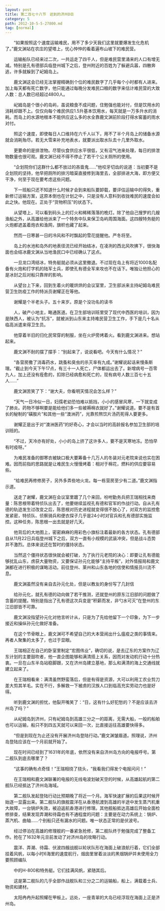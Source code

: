 ```yaml
---
layout: post
title: 第二百七十八节　迟到的济州D日
category: 5
path: 2012-10-5-5-27800.md
tag: [normal]
---
```


　　“如果按照这个速度运输难民，用不了多少天我们这里就要爆发生化危机了。”鹿文渊站在农庄的望塔上，忧心忡忡的看着遍布山坡下的难民营。

　　运输船队已经来过二次，一共运走了四千人，但是难民营里涌来的人口有增无减。特别是孔有德部兵临登州城下之后，登州附近的百姓为了躲避兵嚣，四散奔逃，许多就躲到了屺姆岛上。

　　鹿文渊这会已经无法掌握精确到个位的难民数字了几乎每个小时都有人进来。加上每天都有死亡数字，他只能通过每晚分发难民口粮的数字来估计难民营的大致人数：总人数已经超过4800人。

　　屺姆岛是个很小的岛屿，虽说粮食不成问题，住勉强也能对付，但是饮用水的消耗却跟不上。仅仅向每个难民供应1.5升基本饮用水，每天就是一万多升水的消耗。而岛上的水源地根本不能供应这么多的水全靠鹿文渊前阶段打得水窖蓄的雨水对付。

　　照这个速度，即使每日人口维持在六千人以下，用不了半个月岛上的储备水源就会消耗殆尽。若无大雪来补充地表水，就要派出取水队去十几里外取水。

　　更要命的是排泄物。尽管伙食供应水平很低，又有沼气池来处理，每日的排泄物数量也很可观。鹿文渊已经不得不停止了若干个公关厕所的使用。

　　“企划院你们这群什么都不放过的吝啬鬼……”他咬牙切齿的说道：当初要不是企划院的坚持，他早把厕所的排污暗渠直接修到海里去，全部排进大海，即方便又干净，何至于现在要考虑这些问题。

　　下一班船只还不知道什么时候才会到来船队要卸载，要评估运输中的得失，重新修订运输方案，这原本倒也在计划之中，只是没有人意料到收拢难民的速度会如此之快。他现在。正处于“货物积压”的状态下。

　　从望塔上，可以看到码头上的灯火和稀稀落落的桅灯。除了他自己搜罗的几艘渔船之外，从高雄给他派来了一个特务中队来保卫岛屿周围海面。这四艘特务艇的火炮都遮盖着炮衣和渔网，旗帜也藏了起来。

　　然而一日寒甚一日的冷风和不时飘起的雪花提醒他。严冬将至。

　　岛上的水池和岛外的地表径流已经开始结冰，在凌冽的西北风吹拂下，很快海面也会结冰鹿文渊从当地渔民口中已经确认了这点。

　　一旦龙口湾结冰，特务艇就必须从这里撤退。不过现在岛上有将近1000名配备有火炮和打字机的陆军士兵，即使孔有德全军来攻也不在话下。唯独让他担心的是冰封之后对船只靠岸的影响。

　　从望台上下来，回到生着火的暖烘烘的会议室里，卫生部派来主持屺姆岛难民营卫生防疫工作的特派员谢耀正在等他。

　　谢耀是个半老头子。五十来岁。原是个没功名的读书

　　人，破产小地主，略通医道。在卫生部培训班里受了现代中西医的培训，因为是陕西人，被认为“抗冻”，就被派到山东来主持难民营卫生工作，手下是几十名从临高派遣来得卫生员。

　　他穿着半旧的归化民常穿的制服，坐在火炉旁烤着火。看到鹿文渊进来。想站起来。

　　鹿文渊不耐的摆了摆手：“别起来了，说说看吧。今天有什么情况？”

　　“各营房撒了消毒药水，跳蚤和臭虫的杀灭率有九成。”谢耀说起话来慢条斯理。“截止到今天下午17点，有三十一人死亡，尸体都运出去了。新增病号一百零九人，加上还没有痊愈的，扣除已经病愈和死亡的，现有病号人数三百七十五人……”

　　鹿文渊苦笑了下：“谢大夫，你看明天情况会怎么样？”

　　“天气一日冷似一日，妇孺老幼恐怕难以抵挡，小小的感冒风寒，一下就变成了肺炎。药物不够啊要是能给他们多一些被褥棉衣就好了。”谢耀说道。要不是有首长的秘制的“磺胺片”和其他一些“澳洲药”，光靠煎熬饮片汤药死得人要更多。

　　谢耀正是出于对“澳洲医药”的好奇心，才会以当时的高龄报名参加卫生部的培训班的。

　　“不过，天冷亦有好处，小小的岛上挤了这许多人，要不是天寒地冻。恐怕早有时疫呀。”

　　为难民准备的御寒衣被缺口极大要筹备十几万人的冬装对元老院来说也实在困难。因而前指的思路就是让难民生火慢慢烤着：相对于棉花，燃料的供应要容易些。

　　“给难民再修修房子，另外多弄些地火龙。每一栋营房至少有二道。”鹿文渊指示道。

　　送走了谢耀，鹿文渊在会议室里踱了几个来回，吩咐勤务兵把王瑞相找来商量：陈思根带着特侦队出去了，他要继续监视孔有德和官军的作战行动。自从孔有德的轨迹发生过改变之后，陈思根对历史进程就变得很不放心了，对双方的监控愈发紧密，特侦队、侦察骑兵和便衣探子几乎是24小时对官兵和孔有德部实施监控。这种任务，陈思根一出去就是好几天。

　　他背后的大地图上，密密麻麻的用彩色小旗标注着最新的各方状态。孔有德部自从11月22日兵临登州城下之后，双方一直有小规模的武装冲突，但是战斗态势并不激烈。总体来说还在暂时的僵持状态。

　　当然这个僵持状态很快就会被打破，为了执行元老院的决心：即要让孔有德能够扰乱山东，虏获大量物资，又要保证孙元化能够“主持平叛”，对外情报局和鹿文渊都在进行积极的谋略活动。前往登州、莱州和山东各地的信使和情报员川流不息。

　　鹿文渊虽然没有亲自去孙元化处，但是以教友的身份写了几封信

　　给孙元化，就孔有德的动向做了若干推测，还就登州的原东江旧部的问题做了含蓄的提醒。特别是指出了孔有德这次兵变是“积薪而发，非勺水可灭”在登州的东江旧部皆不可靠。

　　鹿文渊没指望孙元化对他言听计从，只是为了先给他留下一个印象，为下一步接近和操纵孙元化做好准备。

　　在这个节骨眼上，鹿文渊可不希望自己的大本营闹出什么瘟疫之类的事情来。再者人聚集的太多了，也过于显眼。

　　王瑞相正在自己的卧室里制定“宏图伟业”，确切的说，是去辽东的方案作为辽东计划的主要鼓吹者，他一直企图能够和满清搭上关系，因而对发动机行动十分热衷。一旦在山东半岛站稳脚跟，又在济州岛建立基地，那么和满清的海上交通线就建立起来了。

　　在王瑞相看来：满清虽然野蛮落后，但是有得是资源，大可以利用工农业剪刀差大剪其羊毛。实在不行，多解救一下被虏的汉族人口到临高充实劳动力也是好得。

　　听到鹿文渊的担忧，他裂开嘴笑了：“日，这有什么好犯愁的？不是应该去济州岛了吗？”

　　从屺姆岛到济州，只有屺姆岛到高雄三分之一的距离，无需大船，一般的船舶也可以运输，船只不到四五天就可以来回一次，比直接运往高雄要快得多。

　　“但是到现在为止还没有开展济州岛登陆行动。”鹿文渊皱眉道。照理说，济州岛登陆应该在一个月前就开始了。

　　现在时间已经到了1631年的年底，依然没有来自济州岛方向的电报呼号。第二舰队到底去哪里了？

　　“这事的确有点奇怪！”王瑞相挠了挠头，“我看我们得发个电报问问！”

　　在王瑞相和鹿文渊联署的电报的无线电波划破天空的时候，从高雄起航的第二舰队已经抵达了济州岛海域。

　　第二舰队发起登陆行动比预期晚了将近一个月。海军快速扩展的后果这时候开始逐一显露出来。第二舰队的旗舰震洋在从香港航渡到高雄的半途中发生蒸汽机重大故障，一台锅炉失效，被迫返航香港进行修理。其他舰船抵达高雄后开始全面检修排查，结果发现弄潮和待霜也有不通程度的问题：主要是在动力系统上：锅炉、蒸汽机、曲轴……个别船只还有漏水的问题。唯一状态正常的是伏波号。

　　经过停泊在高雄的修理舰的一番紧急抢修，第二舰队终于勉强完成了整备工作。抢在了1632年元旦前发动了对济州岛的攻略行动。

　　震洋、弄潮、待霜、伏波四艘战舰以轮状队形在海面上破浪航行着，它们全部挂着风帆，以每小时6海里的速度航行，烟囱里冒着淡淡的黑烟锅炉并未使用全力要照顾编队

　　中的H-800和特务艇。它们挂满风帆，紧随其后。

　　这是第二舰队的几乎全部作战舰队和三分之二的运输船，船上，满载着士兵、物资和建材。

　　太阳冉冉升起照耀在甲板上。远处，一座青翠的大岛已经浮现在海面上正是济州岛。
